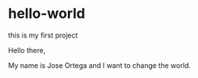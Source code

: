 # hello-world
this is my first project

Hello there,

My name is Jose Ortega and I want to change the world.  
